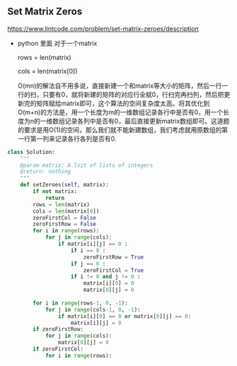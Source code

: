 ## Set Matrix Zeros

https://www.lintcode.com/problem/set-matrix-zeroes/description

+ python 里面 对于一个matrix 

  rows = len(matrix) 

  cols = len(matrix[0])

  O(mn)的解法自不用多说，直接新建一个和matrix等大小的矩阵，然后一行一行的扫，只要有0，就将新建的矩阵的对应行全赋0，行扫完再扫列，然后把更新完的矩阵赋给matrix即可，这个算法的空间复杂度太高。将其优化到O(m+n)的方法是，用一个长度为m的一维数组记录各行中是否有0，用一个长度为n的一维数组记录各列中是否有0，最后直接更新matrix数组即可。这道题的要求是用O(1)的空间，那么我们就不能新建数组，我们考虑就用原数组的第一行第一列来记录各行各列是否有0.



```python
class Solution:
    """
    @param matrix: A lsit of lists of integers
    @return: nothing
    """
    def setZeroes(self, matrix):
        if not matrix:
            return
        rows = len(matrix)
        cols = len(matrix[0])
        zeroFirstCol = False 
        zeroFirstRow = False
        for i in range(rows): 
            for j in range(cols): 
                if matrix[i][j] == 0 : 
                    if i == 0 : 
                        zeroFirstRow = True
                    if j == 0 : 
                        zeroFirstCol = True
                    if i != 0 and j != 0 :
                        matrix[i][0] = 0 
                        matrix[0][j] = 0 
  
        for i in range(rows-1, 0, -1): 
            for j in range(cols-1, 0, -1):
                if matrix[i][0] == 0 or matrix[0][j] == 0:
                    matrix[i][j] = 0
        if zeroFirstRow:
            for j in range(cols):
                matrix[0][j] = 0 
        if zeroFirstCol:
            for i in range(rows):
```

